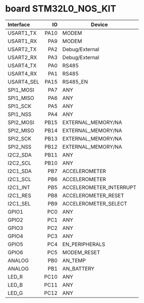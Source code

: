 

# board STM32L0_NOS_KIT

| Interface                   | IO      | Device                         |
| :-------------------------- | ------: | ------------------------------ |
| USART1_TX                   | PA10    | MODEM                          |
| USART1_RX                   | PA9     | MODEM                          |
| USART2_TX                   | PA2     | Debug/External                 |
| USART2_RX                   | PA3     | Debug/External                 |
| USART4_TX                   | PA0     | RS485                          |
| USART4_RX                   | PA1     | RS485                          |
| USART4_SEL                  | PA15    | RS485_EN                       |
| SPI1_MOSI                   | PA7     | ANY                            |
| SPI1_MISO                   | PA6     | ANY                            |
| SPI1_SCK                    | PA5     | ANY                            |
| SPI1_NSS                    | PA4     | ANY                            |
| SPI2_MOSI                   | PB15    | EXTERNAL_MEMORY/NA             |
| SPI2_MISO                   | PB14    | EXTERNAL_MEMORY/NA             |
| SPI2_SCK                    | PB13    | EXTERNAL_MEMORY/NA             |
| SPI2_NSS                    | PB12    | EXTERNAL_MEMORY/NA             |
| I2C2_SDA                    | PB11    | ANY                            |
| I2C2_SCL                    | PB10    | ANY                            |
| I2C1_SDA                    | PB7     | ACCELEROMETER                  |
| I2C1_SCL                    | PB6     | ACCELEROMETER                  |
| I2C1_INT                    | PB5     | ACCELEROMETER_INTERRUPT        |
| I2C1_RES                    | PB8     | ACCELEROMETER_RESET            |
| I2C1_SEL                    | PB9     | ACCELEROMETER_SELECT           |
| GPIO1                       | PC0     | ANY                            |
| GPIO2                       | PC1     | ANY                            |
| GPIO3                       | PC2     | ANY                            |
| GPIO4                       | PC3     | ANY                            |
| GPIO5                       | PC4     | EN_PERIPHERALS                 |
| GPIO6                       | PC5     | MODEM_RESET                    |
| ANALOG                      | PB0     | AN_TEMP                        |
| ANALOG                      | PB1     | AN_BATTERY                     |
| LED_R                       | PC10    | ANY                            |
| LED_B                       | PC11    | ANY                            |
| LED_G                       | PC12    | ANY                            |
